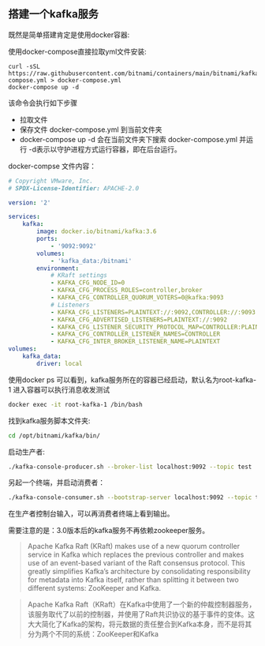 ## 搭建一个kafka服务

既然是简单搭建肯定是使用docker容器:

使用docker-compose直接拉取yml文件安装:

```
curl -sSL https://raw.githubusercontent.com/bitnami/containers/main/bitnami/kafka/docker-compose.yml > docker-compose.yml
docker-compose up -d
```

该命令会执行如下步骤

-   拉取文件
-   保存文件 docker-compose.yml 到当前文件夹
-   docker-compose up -d 会在当前文件夹下搜索 docker-compose.yml 并运行 -d表示以守护进程方式运行容器，即在后台运行。

docker-compse 文件内容：

```yml
# Copyright VMware, Inc.
# SPDX-License-Identifier: APACHE-2.0

version: '2'

services:
    kafka:
        image: docker.io/bitnami/kafka:3.6
        ports:
            - '9092:9092'
        volumes:
            - 'kafka_data:/bitnami'
        environment:
            # KRaft settings
            - KAFKA_CFG_NODE_ID=0
            - KAFKA_CFG_PROCESS_ROLES=controller,broker
            - KAFKA_CFG_CONTROLLER_QUORUM_VOTERS=0@kafka:9093
            # Listeners
            - KAFKA_CFG_LISTENERS=PLAINTEXT://:9092,CONTROLLER://:9093
            - KAFKA_CFG_ADVERTISED_LISTENERS=PLAINTEXT://:9092
            - KAFKA_CFG_LISTENER_SECURITY_PROTOCOL_MAP=CONTROLLER:PLAINTEXT,PLAINTEXT:PLAINTEXT
            - KAFKA_CFG_CONTROLLER_LISTENER_NAMES=CONTROLLER
            - KAFKA_CFG_INTER_BROKER_LISTENER_NAME=PLAINTEXT
volumes:
    kafka_data:
        driver: local
```

使用docker ps 可以看到，kafka服务所在的容器已经启动，默认名为root-kafka-1
进入容器可以执行消息收发测试

```sh
docker exec -it root-kafka-1 /bin/bash
```

找到kafka服务脚本文件夹:

```sh
cd /opt/bitnami/kafka/bin/
```

启动生产者:

```sh
./kafka-console-producer.sh --broker-list localhost:9092 --topic test
```

另起一个终端，并启动消费者：

```sh
./kafka-console-consumer.sh --bootstrap-server localhost:9092 --topic test
```

在生产者控制台输入，可以再消费者终端上看到输出。

需要注意的是：3.0版本后的kafka服务不再依赖zookeeper服务。

> Apache Kafka Raft (KRaft) makes use of a new quorum controller service in Kafka which replaces the previous controller and makes use of an event-based variant of the Raft consensus protocol. This greatly simplifies Kafka’s architecture by consolidating responsibility for metadata into Kafka itself, rather than splitting it between two different systems: ZooKeeper and Kafka.

> Apache Kafka Raft（KRaft）在Kafka中使用了一个新的仲裁控制器服务，该服务取代了以前的控制器，并使用了Raft共识协议的基于事件的变体。这大大简化了Kafka的架构，将元数据的责任整合到Kafka本身，而不是将其分为两个不同的系统：ZooKeeper和Kafka
